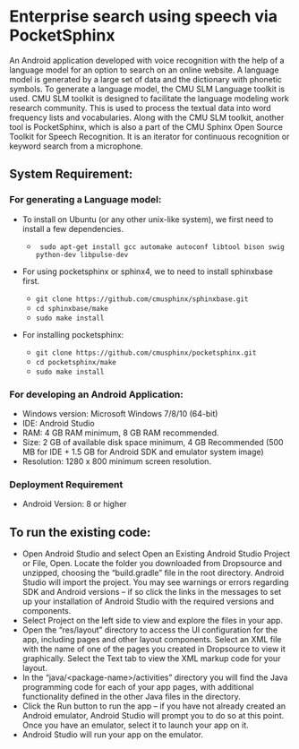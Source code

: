 # Enterprise search using speech via PocketSphinx

An Android application developed with voice recognition with the help of a language model for an option to search on an online website. A language model is generated by a large set of data and the dictionary with phonetic symbols. To generate a language model, the CMU SLM Language toolkit is used. CMU SLM toolkit is designed to facilitate the language modeling work research community. This is used to process the textual data into word frequency lists and vocabularies. Along with the CMU SLM toolkit, another tool is PocketSphinx, which is also a part of the CMU Sphinx Open Source Toolkit for Speech Recognition. It is an iterator for continuous recognition or keyword search from a microphone.

## System Requirement:
### For generating a Language model:
* To install on Ubuntu (or any other unix-like system), we first need to install a few dependencies.

  * ``` sudo apt-get install gcc automake autoconf libtool bison swig python-dev libpulse-dev```

* For using pocketsphinx or sphinx4, we to need to install sphinxbase first.
  * ```git clone https://github.com/cmusphinx/sphinxbase.git```
  * ```cd sphinxbase/make```
  * ```sudo make install```
* For installing pocketsphinx:
  * ```git clone https://github.com/cmusphinx/pocketsphinx.git```
  * ```cd pocketsphinx/make```
  * ```sudo make install```
### For developing an Android Application:
* Windows version: Microsoft Windows 7/8/10 (64-bit)
* IDE: Android Studio
* RAM: 4 GB RAM minimum, 8 GB RAM recommended.
* Size: 2 GB of available disk space minimum, 4 GB Recommended (500 MB for IDE + 1.5 GB for Android SDK and emulator system image)
* Resolution: 1280 x 800 minimum screen resolution.
### Deployment Requirement
* Android Version: 8 or higher

## To run the existing code:
* Open Android Studio and select Open an Existing Android Studio Project or File, Open. Locate the folder you downloaded from Dropsource and unzipped, choosing the “build.gradle” file in the root directory.
Android Studio will import the project. You may see warnings or errors regarding SDK and Android versions – if so click the links in the messages to set up your installation of Android Studio with the required versions and components.
* Select Project on the left side to view and explore the files in your app.
* Open the “res/layout” directory to access the UI configuration for the app, including pages and other layout components. Select an XML file with the name of one of the pages you created in Dropsource to view it graphically. Select the Text tab to view the XML markup code for your layout.
* In the “java/&lt;package-name&gt;/activities” directory you will find the Java programming code for each of your app pages, with additional functionality defined in the other Java files in the directory.
* Click the Run button to run the app – if you have not already created an Android emulator, Android Studio will prompt you to do so at this point. Once you have an emulator, select it to launch your app on it.
* Android Studio will run your app on the emulator.
